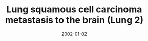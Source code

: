 ---
title: Lung squamous cell carcinoma metastasis to the brain (Lung 2)
image: https://www.cycif.org/assets/img/du-lin-rashid-nat-protoc-2019/LUNG_2.jpg
date: '2002-01-02'
minerva_link: https://www.cycif.org/data/du-lin-rashid-nat-protoc-2019/osd-LUNG_2.html
info_link: /atlas-datasets/du-lin-rashid-nat-protoc-2019/
show_page_link: false
tags:
    - narrated
    - lung
    - cycif
---